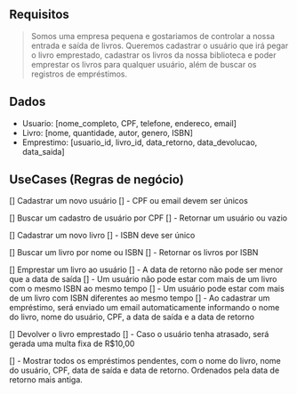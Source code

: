 ## Requisitos

> Somos uma empresa pequena e gostariamos de controlar a nossa entrada e saída de livros. Queremos cadastrar o usuário que irá pegar o livro emprestado, cadastrar os livros da nossa biblioteca e poder emprestar os livros para qualquer usuário, além de buscar os registros de empréstimos.

## Dados
- Usuario: [nome_completo, CPF, telefone, endereco, email]
- Livro: [nome, quantidade, autor, genero, ISBN]
- Emprestimo: [usuario_id, livro_id, data_retorno, data_devolucao, data_saida]

## UseCases (Regras de negócio)
[] Cadastrar um novo usuário
[] - CPF ou email devem ser únicos

[] Buscar um cadastro de usuário por CPF
[] - Retornar um usuário ou vazio

[] Cadastrar um novo livro
[] - ISBN deve ser único

[] Buscar um livro por nome ou ISBN
[] - Retornar os livros por ISBN

[] Emprestar um livro ao usuário
[] - A data de retorno não pode ser menor que a data de saída
[] - Um usuário não pode estar com mais de um livro com o mesmo ISBN ao mesmo tempo
[] - Um usuário pode estar com mais de um livro com ISBN diferentes ao mesmo tempo
[] - Ao cadastrar um empréstimo, será enviado um email automaticamente informando o nome do livro, nome do usuário, CPF, a data de saída e a data de retorno

[] Devolver o livro emprestado
[] - Caso o usuário tenha atrasado, será gerada uma multa fixa de R$10,00

[] - Mostrar todos os empréstimos pendentes, com o nome do livro, nome do usuário, CPF, data de saída e data de retorno. Ordenados pela data de retorno mais antiga.